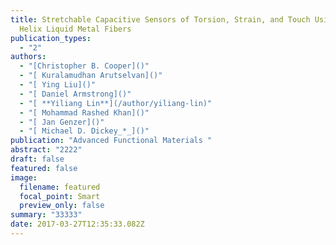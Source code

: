 ```yaml
---
title: Stretchable Capacitive Sensors of Torsion, Strain, and Touch Using Double
  Helix Liquid Metal Fibers
publication_types:
  - "2"
authors:
  - "[Christopher B. Cooper]()"
  - "[ Kuralamudhan Arutselvan]()"
  - "[ Ying Liu]()"
  - "[ Daniel Armstrong]()"
  - "[ **Yiliang Lin**](/author/yiliang-lin)"
  - "[ Mohammad Rashed Khan]()"
  - "[ Jan Genzer]()"
  - "[ Michael D. Dickey_*_]()"
publication: "Advanced Functional Materials "
abstract: "2222"
draft: false
featured: false
image:
  filename: featured
  focal_point: Smart
  preview_only: false
summary: "33333"
date: 2017-03-27T12:35:33.082Z
---
```

